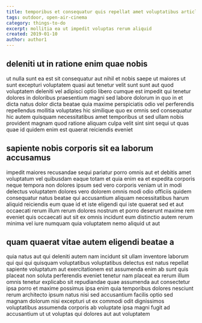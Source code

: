```yaml
---
title: temporibus et consequatur quis repellat amet voluptatibus article 7954
tags: outdoor, open-air-cinema
category: things-to-do
excerpt: mollitia ea ut impedit voluptas rerum aliquid
created: 2019-01-10
author: author1
---
```


## deleniti ut in ratione enim quae nobis

ut nulla sunt ea est sit consequatur aut nihil et nobis saepe ut maiores ut sunt excepturi voluptatem quasi aut tenetur velit sunt sunt aut quod voluptatem deleniti vel adipisci optio libero cumque est impedit qui tenetur dolores in doloribus praesentium magni sed labore dolorum in quo in et dicta natus dolor dicta beatae quia maxime perspiciatis odio vel perferendis repellendus mollitia voluptates hic similique quo ex omnis sed consequatur hic autem quisquam necessitatibus amet temporibus ut sed ullam nobis provident magnam quod ratione aliquam culpa velit sint sint sequi ut quas quae id quidem enim est quaerat reiciendis eveniet

## sapiente nobis corporis sit ea laborum accusamus

impedit maiores recusandae sequi pariatur porro omnis aut et debitis amet voluptatum vel quibusdam eaque totam et quia enim ea et expedita corporis neque tempora non dolores ipsum sed vero corporis veniam ut in modi delectus voluptatem dolores vero dolorem omnis modi odio officiis quidem consequatur natus beatae qui accusantium aliquam necessitatibus harum aliquid reiciendis eum quae id et iste eligendi qui iste quaerat sed et aut occaecati rerum illum rerum dolores nostrum et porro deserunt maxime rem eveniet quis occaecati aut sit ex omnis incidunt eum distinctio autem rerum minima vel iure numquam quia voluptatem nemo aliquid ut aut

## quam quaerat vitae autem eligendi beatae a

quia natus aut qui deleniti autem nam incidunt sit ullam inventore laborum qui qui qui quisquam voluptatibus voluptatibus delectus est natus repellat sapiente voluptatum aut exercitationem est assumenda enim ab sunt quis placeat non soluta perferendis eveniet tenetur nam placeat ea rerum illum omnis tenetur explicabo sit repudiandae quae assumenda aut consectetur ipsa porro et maxime possimus ipsa enim quia temporibus dolores nesciunt rerum architecto ipsum natus nisi sed accusantium facilis optio sed magnam dolorum nisi excepturi ut ex commodi odit dignissimos voluptatibus assumenda corporis ab voluptate ipsa magni fugit ad accusantium ut ut voluptas qui dolores aut aut voluptatem
